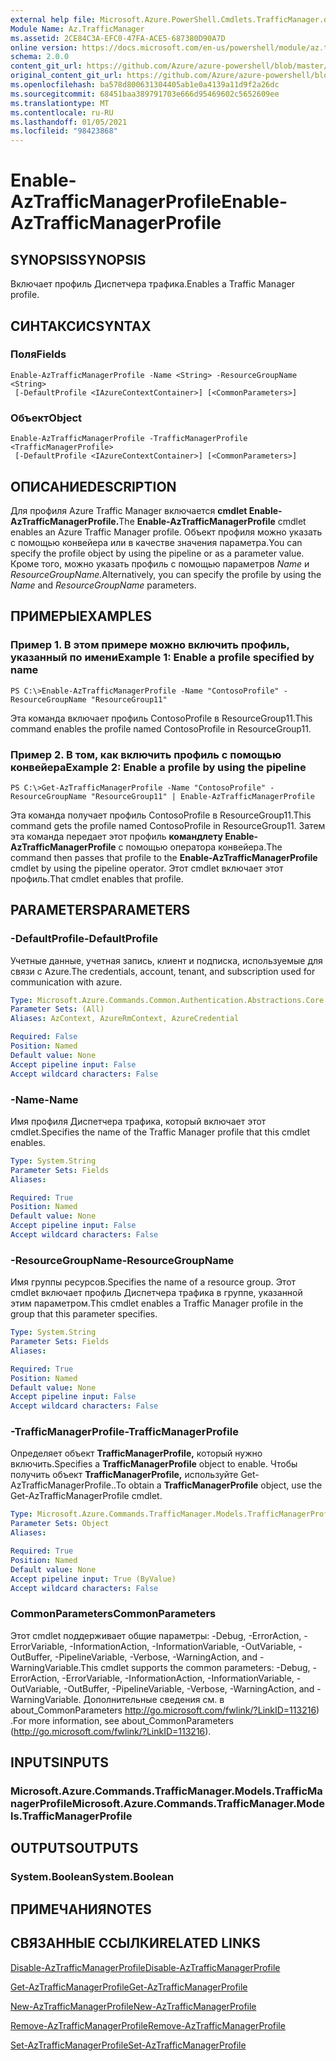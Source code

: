 ```yaml
---
external help file: Microsoft.Azure.PowerShell.Cmdlets.TrafficManager.dll-Help.xml
Module Name: Az.TrafficManager
ms.assetid: 2CE84C3A-EFC0-47FA-ACE5-687380D90A7D
online version: https://docs.microsoft.com/en-us/powershell/module/az.trafficmanager/enable-aztrafficmanagerprofile
schema: 2.0.0
content_git_url: https://github.com/Azure/azure-powershell/blob/master/src/TrafficManager/TrafficManager/help/Enable-AzTrafficManagerProfile.md
original_content_git_url: https://github.com/Azure/azure-powershell/blob/master/src/TrafficManager/TrafficManager/help/Enable-AzTrafficManagerProfile.md
ms.openlocfilehash: ba578d800631304405ab1e0a4139a11d9f2a26dc
ms.sourcegitcommit: 68451baa389791703e666d95469602c5652609ee
ms.translationtype: MT
ms.contentlocale: ru-RU
ms.lasthandoff: 01/05/2021
ms.locfileid: "98423868"
---
```

# <span data-ttu-id="9dd73-101">Enable-AzTrafficManagerProfile</span><span class="sxs-lookup"><span data-stu-id="9dd73-101">Enable-AzTrafficManagerProfile</span></span>

## <span data-ttu-id="9dd73-102">SYNOPSIS</span><span class="sxs-lookup"><span data-stu-id="9dd73-102">SYNOPSIS</span></span>
<span data-ttu-id="9dd73-103">Включает профиль Диспетчера трафика.</span><span class="sxs-lookup"><span data-stu-id="9dd73-103">Enables a Traffic Manager profile.</span></span>

## <span data-ttu-id="9dd73-104">СИНТАКСИС</span><span class="sxs-lookup"><span data-stu-id="9dd73-104">SYNTAX</span></span>

### <span data-ttu-id="9dd73-105">Поля</span><span class="sxs-lookup"><span data-stu-id="9dd73-105">Fields</span></span>
```
Enable-AzTrafficManagerProfile -Name <String> -ResourceGroupName <String>
 [-DefaultProfile <IAzureContextContainer>] [<CommonParameters>]
```

### <span data-ttu-id="9dd73-106">Объект</span><span class="sxs-lookup"><span data-stu-id="9dd73-106">Object</span></span>
```
Enable-AzTrafficManagerProfile -TrafficManagerProfile <TrafficManagerProfile>
 [-DefaultProfile <IAzureContextContainer>] [<CommonParameters>]
```

## <span data-ttu-id="9dd73-107">ОПИСАНИЕ</span><span class="sxs-lookup"><span data-stu-id="9dd73-107">DESCRIPTION</span></span>
<span data-ttu-id="9dd73-108">Для профиля Azure Traffic Manager включается **cmdlet Enable-AzTrafficManagerProfile.**</span><span class="sxs-lookup"><span data-stu-id="9dd73-108">The **Enable-AzTrafficManagerProfile** cmdlet enables an Azure Traffic Manager profile.</span></span>
<span data-ttu-id="9dd73-109">Объект профиля можно указать с помощью конвейера или в качестве значения параметра.</span><span class="sxs-lookup"><span data-stu-id="9dd73-109">You can specify the profile object by using the pipeline or as a parameter value.</span></span>
<span data-ttu-id="9dd73-110">Кроме того, можно указать профиль с помощью параметров *Name* и *ResourceGroupName.*</span><span class="sxs-lookup"><span data-stu-id="9dd73-110">Alternatively, you can specify the profile by using the *Name* and *ResourceGroupName* parameters.</span></span>

## <span data-ttu-id="9dd73-111">ПРИМЕРЫ</span><span class="sxs-lookup"><span data-stu-id="9dd73-111">EXAMPLES</span></span>

### <span data-ttu-id="9dd73-112">Пример 1. В этом примере можно включить профиль, указанный по имени</span><span class="sxs-lookup"><span data-stu-id="9dd73-112">Example 1: Enable a profile specified by name</span></span>
```
PS C:\>Enable-AzTrafficManagerProfile -Name "ContosoProfile" -ResourceGroupName "ResourceGroup11"
```

<span data-ttu-id="9dd73-113">Эта команда включает профиль ContosoProfile в ResourceGroup11.</span><span class="sxs-lookup"><span data-stu-id="9dd73-113">This command enables the profile named ContosoProfile in ResourceGroup11.</span></span>

### <span data-ttu-id="9dd73-114">Пример 2. В том, как включить профиль с помощью конвейера</span><span class="sxs-lookup"><span data-stu-id="9dd73-114">Example 2: Enable a profile by using the pipeline</span></span>
```
PS C:\>Get-AzTrafficManagerProfile -Name "ContosoProfile" -ResourceGroupName "ResourceGroup11" | Enable-AzTrafficManagerProfile
```

<span data-ttu-id="9dd73-115">Эта команда получает профиль ContosoProfile в ResourceGroup11.</span><span class="sxs-lookup"><span data-stu-id="9dd73-115">This command gets the profile named ContosoProfile in ResourceGroup11.</span></span>
<span data-ttu-id="9dd73-116">Затем эта команда передает этот профиль **командлету Enable-AzTrafficManagerProfile** с помощью оператора конвейера.</span><span class="sxs-lookup"><span data-stu-id="9dd73-116">The command then passes that profile to the **Enable-AzTrafficManagerProfile** cmdlet by using the pipeline operator.</span></span>
<span data-ttu-id="9dd73-117">Этот cmdlet включает этот профиль.</span><span class="sxs-lookup"><span data-stu-id="9dd73-117">That cmdlet enables that profile.</span></span>

## <span data-ttu-id="9dd73-118">PARAMETERS</span><span class="sxs-lookup"><span data-stu-id="9dd73-118">PARAMETERS</span></span>

### <span data-ttu-id="9dd73-119">-DefaultProfile</span><span class="sxs-lookup"><span data-stu-id="9dd73-119">-DefaultProfile</span></span>
<span data-ttu-id="9dd73-120">Учетные данные, учетная запись, клиент и подписка, используемые для связи с Azure.</span><span class="sxs-lookup"><span data-stu-id="9dd73-120">The credentials, account, tenant, and subscription used for communication with azure.</span></span>

```yaml
Type: Microsoft.Azure.Commands.Common.Authentication.Abstractions.Core.IAzureContextContainer
Parameter Sets: (All)
Aliases: AzContext, AzureRmContext, AzureCredential

Required: False
Position: Named
Default value: None
Accept pipeline input: False
Accept wildcard characters: False
```

### <span data-ttu-id="9dd73-121">-Name</span><span class="sxs-lookup"><span data-stu-id="9dd73-121">-Name</span></span>
<span data-ttu-id="9dd73-122">Имя профиля Диспетчера трафика, который включает этот cmdlet.</span><span class="sxs-lookup"><span data-stu-id="9dd73-122">Specifies the name of the Traffic Manager profile that this cmdlet enables.</span></span>

```yaml
Type: System.String
Parameter Sets: Fields
Aliases:

Required: True
Position: Named
Default value: None
Accept pipeline input: False
Accept wildcard characters: False
```

### <span data-ttu-id="9dd73-123">-ResourceGroupName</span><span class="sxs-lookup"><span data-stu-id="9dd73-123">-ResourceGroupName</span></span>
<span data-ttu-id="9dd73-124">Имя группы ресурсов.</span><span class="sxs-lookup"><span data-stu-id="9dd73-124">Specifies the name of a resource group.</span></span>
<span data-ttu-id="9dd73-125">Этот cmdlet включает профиль Диспетчера трафика в группе, указанной этим параметром.</span><span class="sxs-lookup"><span data-stu-id="9dd73-125">This cmdlet enables a Traffic Manager profile in the group that this parameter specifies.</span></span>

```yaml
Type: System.String
Parameter Sets: Fields
Aliases:

Required: True
Position: Named
Default value: None
Accept pipeline input: False
Accept wildcard characters: False
```

### <span data-ttu-id="9dd73-126">-TrafficManagerProfile</span><span class="sxs-lookup"><span data-stu-id="9dd73-126">-TrafficManagerProfile</span></span>
<span data-ttu-id="9dd73-127">Определяет объект **TrafficManagerProfile,** который нужно включить.</span><span class="sxs-lookup"><span data-stu-id="9dd73-127">Specifies a **TrafficManagerProfile** object to enable.</span></span>
<span data-ttu-id="9dd73-128">Чтобы получить объект **TrafficManagerProfile,** используйте Get-AzTrafficManagerProfile..</span><span class="sxs-lookup"><span data-stu-id="9dd73-128">To obtain a **TrafficManagerProfile** object, use the Get-AzTrafficManagerProfile cmdlet.</span></span>

```yaml
Type: Microsoft.Azure.Commands.TrafficManager.Models.TrafficManagerProfile
Parameter Sets: Object
Aliases:

Required: True
Position: Named
Default value: None
Accept pipeline input: True (ByValue)
Accept wildcard characters: False
```

### <span data-ttu-id="9dd73-129">CommonParameters</span><span class="sxs-lookup"><span data-stu-id="9dd73-129">CommonParameters</span></span>
<span data-ttu-id="9dd73-130">Этот cmdlet поддерживает общие параметры: -Debug, -ErrorAction, -ErrorVariable, -InformationAction, -InformationVariable, -OutVariable, -OutBuffer, -PipelineVariable, -Verbose, -WarningAction, and -WarningVariable.</span><span class="sxs-lookup"><span data-stu-id="9dd73-130">This cmdlet supports the common parameters: -Debug, -ErrorAction, -ErrorVariable, -InformationAction, -InformationVariable, -OutVariable, -OutBuffer, -PipelineVariable, -Verbose, -WarningAction, and -WarningVariable.</span></span> <span data-ttu-id="9dd73-131">Дополнительные сведения см. в about_CommonParameters http://go.microsoft.com/fwlink/?LinkID=113216) .</span><span class="sxs-lookup"><span data-stu-id="9dd73-131">For more information, see about_CommonParameters (http://go.microsoft.com/fwlink/?LinkID=113216).</span></span>

## <span data-ttu-id="9dd73-132">INPUTS</span><span class="sxs-lookup"><span data-stu-id="9dd73-132">INPUTS</span></span>

### <span data-ttu-id="9dd73-133">Microsoft.Azure.Commands.TrafficManager.Models.TrafficManagerProfile</span><span class="sxs-lookup"><span data-stu-id="9dd73-133">Microsoft.Azure.Commands.TrafficManager.Models.TrafficManagerProfile</span></span>

## <span data-ttu-id="9dd73-134">OUTPUTS</span><span class="sxs-lookup"><span data-stu-id="9dd73-134">OUTPUTS</span></span>

### <span data-ttu-id="9dd73-135">System.Boolean</span><span class="sxs-lookup"><span data-stu-id="9dd73-135">System.Boolean</span></span>

## <span data-ttu-id="9dd73-136">ПРИМЕЧАНИЯ</span><span class="sxs-lookup"><span data-stu-id="9dd73-136">NOTES</span></span>

## <span data-ttu-id="9dd73-137">СВЯЗАННЫЕ ССЫЛКИ</span><span class="sxs-lookup"><span data-stu-id="9dd73-137">RELATED LINKS</span></span>

[<span data-ttu-id="9dd73-138">Disable-AzTrafficManagerProfile</span><span class="sxs-lookup"><span data-stu-id="9dd73-138">Disable-AzTrafficManagerProfile</span></span>](./Disable-AzTrafficManagerProfile.md)

[<span data-ttu-id="9dd73-139">Get-AzTrafficManagerProfile</span><span class="sxs-lookup"><span data-stu-id="9dd73-139">Get-AzTrafficManagerProfile</span></span>](./Get-AzTrafficManagerProfile.md)

[<span data-ttu-id="9dd73-140">New-AzTrafficManagerProfile</span><span class="sxs-lookup"><span data-stu-id="9dd73-140">New-AzTrafficManagerProfile</span></span>](./New-AzTrafficManagerProfile.md)

[<span data-ttu-id="9dd73-141">Remove-AzTrafficManagerProfile</span><span class="sxs-lookup"><span data-stu-id="9dd73-141">Remove-AzTrafficManagerProfile</span></span>](./Remove-AzTrafficManagerProfile.md)

[<span data-ttu-id="9dd73-142">Set-AzTrafficManagerProfile</span><span class="sxs-lookup"><span data-stu-id="9dd73-142">Set-AzTrafficManagerProfile</span></span>](./Set-AzTrafficManagerProfile.md)


